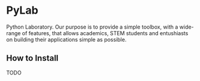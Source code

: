 # PyLab

Python Laboratory. Our purpose is to provide a simple toolbox, with a wide-range of features, that allows academics, STEM students and entushiasts on building their applications simple as possible.

## How to Install

TODO
